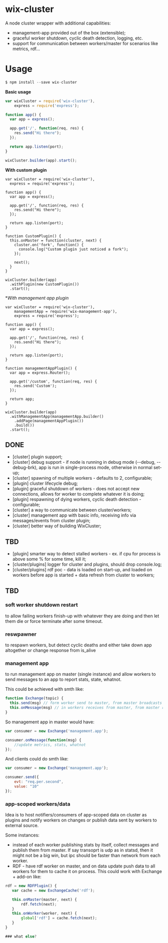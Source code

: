 # wix-cluster

A node cluster wrapper with additional capabilities:
 - management-app provided out of the box (extensible);
 - graceful worker shutdown, cyclic death detection, logging, etc.
 - support for communication between workers/master for scenarios like metrics, rdf...

# Usage

```js
$ npm install --save wix-cluster
```

**Basic usage**

```js
var wixCluster = require('wix-cluster'),
    express = require('express');

function app() {
  var app = express();

  app.get('/', function(req, res) {
    res.send("Hi there");
  });

  return app.listen(port);
}

wixCluster.builder(app).start();
```

**With custom plugin**

```
var wixCluster = require('wix-cluster'),
  express = require('express');

function app() {
  var app = express();

  app.get('/', function(req, res) {
    res.send("Hi there");
  });

  return app.listen(port);
}

function CustomPlugin() {
  this.onMaster = function(cluster, next) {
    cluster.on('fork', function() {
      console.log("Custom plugin just noticed a fork");
    });

    next();
  }
}

wixCluster.builder(app)
  .withPlugin(new CustomPlugin())
  .start();
```

**With management app plugin*

```
var wixCluster = require('wix-cluster'),
    managementApp = require('wix-management-app'),
    express = require('express');

function app() {
  var app = express();

  app.get('/', function(req, res) {
    res.send("Hi there");
  });

  return app.listen(port);
}

function managementAppPlugin() {
  var app = express.Router();

  app.get('/custom', function(req, res) {
    res.send('Custom');
  });

  return app;
}

wixCluster.builder(app)
  .withManagementApp(managementApp.builder()
    .addPage(managementAppPlugin())
    .build())
  .start();
```

## DONE
 - [cluster] plugin support;
 - [cluster] debug support - if node is running in debug mode (--debug, --debug-brk), app is run in single-process mode, otherwise in normal set-up;
 - [cluster] spawning of multiple workers - defaults to 2, configurable;
 - [plugin] cluster lifecycle debug;
 - [plugin] graceful shutdown of workers - does not accept new connections, allows for worker to complete whatever it is doing;
 - [plugin] respawning of dying workers, cyclic death detection - configurable;
 - [cluster] a way to communicate between cluster/workers;
 - [cluster] management app with basic info, receiving info via messages/events from cluster plugin;
 - [cluster] better way of building WixCluster;

## TBD
 - [plugin] smarter way to detect stalled workers - ex. if cpu for process is above some % for some time, kill it;
 - [cluster/plugins] logger for cluster and plugins, should drop console.log;
 - [cluster/plugins] rdf poc - data is loaded on start-up, and loaded on workers before app is started + data refresh from cluster to workers;

## TBD

### soft worker shutdown restart

to allow failing workers finish-up with whatever they are doing and then let them die or force terminate after some timeout.

### reswpawner

to respawn workers, but detect cyclic deaths and either take down app altogether or change response from is_alive 

### management app

to run management app on master (single instance) and allow workers to send messages to an app to report stats, state, whatnot.

This could be achieved with smth like:

```javascript
function Exchange(topic) {
  this.send(msg) // form worker send to master, from master broadcasts to workers
  this.onMessage(msg) // in workers receives from master, from master receives from workers
}
```

So management app in master would have:

```javascript
var consumer = new Exchange('management.app');

consumer.onMessage(function(msg) {
    //update metrics, stats, whatnot
});

```

And clients could do smth like:

```javascript
var consumer = new Exchange('management.app');

consumer.send({
    evt: "req.per.second",
    value: "10"
});

```

### app-scoped workers/data

Idea is to host notifiers/consumers of app-scoped data on cluster as plugins and notify workers on changes or publish data sent by workers to external source.

Some instances:
 - instead of each worker publishing stats by itself, collect messages and publish them from master. If say transoprt is udp as in statsd, then it might not be a big win, but ipc should be faster than network from each worker.
 - RDF - have rdf worker on master, and on data update push data to all workers for them to cache it on process. This could work with Exchange + add-on like:
 
 ```javascript
 rdf = new RDFPlugin() {
    var cache = new ExchangeCache('rdf');
 
    this.onMaster(master, next) {
        rdf.fetch(next);
    }
    this.onWorker(worker, next) {
        global['rdf'] = cache.fetch(next);
    }
 }
 
 ### what else?